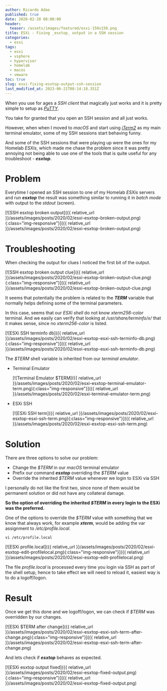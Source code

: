 ```yaml
---
author: Ricardo Adao
published: true
date: 2020-02-28 08:00:00
header:
  teaser: /assets/images/featured/esxi-150x150.png
title: ESXi - Fixing _esxtop_ output in a SSH session
categories:
  - esxi
tags:
  - esxi
  - vsphere
  - hypervisor
  - homelab
  - macos
  - vmware
toc: true
slug: esxi-fixing-esxtop-output-ssh-session
last_modified_at: 2023-06-21T08:14:18.351Z
---
```

When you use for ages a _SSH client_ that magically just works and it is pretty simple to setup as [_PuTTY_](https://www.chiark.greenend.org.uk/~sgtatham/putty/).

You take for granted that you open an SSH session and all just works.

However, when when I moved to _macOS_ and start using [_iTerm2_](https://iterm2.com/) as my main terminal emulator, some of my SSH sessions start behaving funny.

And some of the SSH sessions that were playing up were the ones for my Homelab _ESXis_, which made me chase the problem since it was pretty annoying not being able to use one of the tools that is quite useful for any troubleshoot - _**esxtop**_.

# Problem

Everytime I opened an SSH session to one of my Homelab _ESXis_ servers and run _**esxtop**_ the result was something similar to running it in _batch mode_ with output to the _stdout_ (screen).

[![SSH esxtop broken output]({{ relative_url }}/assets/images/posts/2020/02/esxi-esxtop-broken-output.png){:class="img-responsive"}]({{ relative_url }}/assets/images/posts/2020/02/esxi-esxtop-broken-output.png)

# Troubleshooting

When checking the output for clues I noticed the first bit of the output.

[![SSH esxtop broken output clue]({{ relative_url }}/assets/images/posts/2020/02/esxi-esxtop-broken-output-clue.png){:class="img-responsive"}]({{ relative_url }}/assets/images/posts/2020/02/esxi-esxtop-broken-output-clue.png)

It seems that potentially the problem is related to the _**TERM**_ variable that normally helps defining some of the terminal parameters.

In this case, seems that our _ESXi shell_ do not know _xterm256-color_ terminal.
And we easily can verify that looking at _/usr/share/terminfo/x/_ that it makes sense, since no _xterm256-color_ is listed.

[![ESXi SSH terminfo db]({{ relative_url }}/assets/images/posts/2020/02/esxi-esxtop-esxi-ssh-terminfo-db.png){:class="img-responsive"}]({{ relative_url }}/assets/images/posts/2020/02/esxi-esxtop-esxi-ssh-terminfo-db.png)


The _$TERM_ shell variable is inherited from our _terminal emulator_.

* Terminal Emulator

  [![Terminal Emulator $TERM]({{ relative_url }}/assets/images/posts/2020/02/esxi-esxtop-terminal-emulator-term.png){:class="img-responsive"}]({{ relative_url }}/assets/images/posts/2020/02/esxi-terminal-emulator-term.png)

* ESXi SSH

  [![ESXi SSH term]({{ relative_url }}/assets/images/posts/2020/02/esxi-esxtop-esxi-ssh-term.png){:class="img-responsive"}]({{ relative_url }}/assets/images/posts/2020/02/esxi-esxtop-esxi-ssh-term.png)

# Solution

There are three options to solve our problem:

* Change the _$TERM_ in our _macOS_ terminal emulator
* Prefix our command _**esxtop**_ overriding the _$TERM_ value
* Override the inherited _$TERM_ value whenever we login to ESXi via SSH

I personally do not like the first two, since none of them would be permanent solution or did not have any collateral damage.

**So the option of overriding the inherited _$TERM_ in every login to the ESXi was the preferred.**

One of the options to override the _$TERM_ value with something that we know that always work, for example _**xterm**_, would be adding the var assignment to _/etc/profile.local_.

```shell
vi /etc/profile.local
```

[![ESXi profile.local]({{ relative_url }}/assets/images/posts/2020/02/esxi-esxtop-edit-profilelocal.png){:class="img-responsive"}]({{ relative_url }}/assets/images/posts/2020/02/esxi-esxtop-edit-profilelocal.png)

The file _profile.local_ is processed every time you login via SSH as part of the shell setup, hence to take effect we will need to reload it, easiest way is to do a logoff/logon.

# Result

Once we get this done and we logoff/logon, we can check if _$TERM_ was overridden by our changes.

[![ESXi $TERM after change]({{ relative_url }}/assets/images/posts/2020/02/esxi-esxtop-esxi-ssh-term-after-change.png){:class="img-responsive"}]({{ relative_url }}/assets/images/posts/2020/02/esxi-esxtop-esxi-ssh-term-after-change.png)

And lets check if _**esxtop**_ behaves as expected.

[![ESXi esxtop output fixed]({{ relative_url }}/assets/images/posts/2020/02/esxi-esxtop-fixed-output.png){:class="img-responsive"}]({{ relative_url }}/assets/images/posts/2020/02/esxi-esxtop-fixed-output.png)

